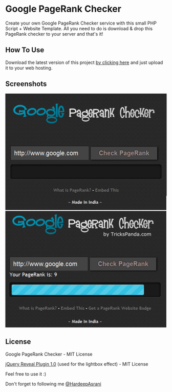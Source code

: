 Google PageRank Checker
=======================

Create your own Google PageRank Checker service with this small PHP Script + Website Template. All you need to do is download & drop this PageRank checker to your server and that's it!

How To Use
-----------------

Download the latest version of this project [by clicking here](https://github.com/HardeepAsrani/Google-PageRank-Checker/archive/master.zip) and just upload it to your web hosting.

Screenshots
------------------

![Homepage](https://raw.githubusercontent.com/HardeepAsrani/Google-PageRank-Checker/gh-pages/images/home.png)
![PageRank](https://raw.githubusercontent.com/HardeepAsrani/Google-PageRank-Checker/gh-pages/images/rank.png)

License
------------

Google PageRank Checker - MIT License

[jQuery Reveal Plugin 1.0](http://zurb.com/playground/reveal-modal-plugin) (used for the lightbox effect) - MIT License

Feel free to use it :)

Don't forget to following me [@HardeepAsrani](https://www.twitter.com/HardeepAsrani)
